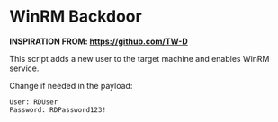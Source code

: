 # WinRM Backdoor

**INSPIRATION FROM: https://github.com/TW-D**

This script adds a new user to the target machine and enables WinRM service.

Change if needed in the payload:
```
User: RDUser
Password: RDPassword123!
```